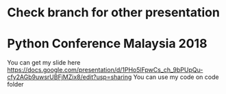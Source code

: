 # Check branch for other presentation

# Python Conference Malaysia 2018

You can get my slide here https://docs.google.com/presentation/d/1PHo5lFpwCs_ch_9bPUpQu-cfy2AGb9uwsrUBFjMZix8/edit?usp=sharing
You can use my code on code folder
